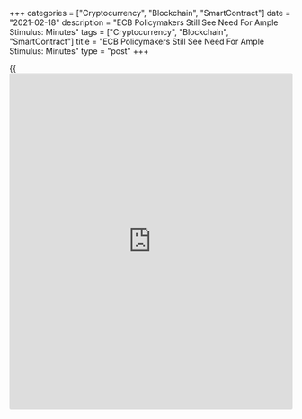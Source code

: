 +++
categories = ["Cryptocurrency", "Blockchain", "SmartContract"]
date = "2021-02-18"
description = "ECB Policymakers Still See Need For Ample Stimulus: Minutes"
tags = ["Cryptocurrency", "Blockchain", "SmartContract"]
title = "ECB Policymakers Still See Need For Ample Stimulus: Minutes"
type = "post"
+++

{{<iframe id="large-banner" src="https://www.bounty.group/#slide=11.0" width="100%" height="600" scrolling="no" style="border: 0px solid rgb(216, 221, 230); border-radius: 3px;">}}

European Central Bank [policy](https://www.fintechee.com/policy/)makers continued to assess that there was a
case for maintaining ample stimulus and stressed that measures that were
put in place in December should be given time to take full effect, the
minutes of the latest [policy](https://www.fintechee.com/policy/) meeting showed Thursday.

"Members agreed that ample monetary stimulus remained essential to
preserve favorable financing conditions over the pandemic period," the
minutes of the meeting, which the ECB calls 'account', said.

During the January 20-21 meeting, an argument was put forward that
monetary [policy](https://www.fintechee.com/policy/) should keep a steady hand. Rate-setters also agreed that
that there was no room for complacency though there were signs of
recovery gaining speed on roll-out of vaccinations against the
[coronavirus][1] pandemic.  
  
That said, it was argued that the fast rebound in growth foreseen in the
December staff projections might be too optimistic, with Eurozone growth
in the second quarter of 2021 possibly at risk from extended lockdowns.

The euro exchange rate remained a worry for [policy](https://www.fintechee.com/policy/)makers, the minutes
showed.  
  
"Concerns were voiced...over developments in the exchange rate that
might have negative implications for euro area financial conditions and,
ultimately, consequences for the inflation outlook," the minutes said.  
  
The view that nominal yields were not an appropriate benchmark for
assessing whether financing conditions remained favourable was
reconfirmed. Nominal yields could rise because of a better economic
outlook and higher inflation expectations, the bank noted.  
  
Further, members agreed that not every increase in nominal yields should
be interpreted as an unwarranted tightening of financing conditions and
trigger a corresponding [policy](https://www.fintechee.com/policy/) response.

"What mattered from a monetary [policy](https://www.fintechee.com/policy/) perspective was the evolution of
real rates, which had declined to record low levels in recent weeks,"
the minutes said.

For comments and feedback [contact](https://www.playgroundfx.com/contact/): editorial@rtt[news](https://www.letsplayfx.com/blog/forex-news-website/).com

[Economic News][2]

 **What parts of the world are seeing the best (and worst) economic
performances lately? Click[here][3] to check out our [Econ Scorecard][3]
and find out! See up-to-the-moment [ranking](https://www.playgroundfx.com/blog/crypto-exchange-ranking/)s for the best and worst
performers in [GDP][4], [unemployment rate][5], [inflation][6] and much
more.**

   1. www.rtt[news](https://www.letsplayfx.com/blog/forex-news-website/).com/list/coronavirus.aspx
   2. www.rtt[news](https://www.letsplayfx.com/blog/forex-news-website/).com/Content/EconomicNews.aspx
   3. www.rtt[news](https://www.letsplayfx.com/blog/forex-news-website/).com/economic-scorecard/world-rank/PPI/highest-performance.aspx
   4. www.rtt[news](https://www.letsplayfx.com/blog/forex-news-website/).com/economic-scorecard/world-rank/GDP/highest-performance.aspx
   5. www.rtt[news](https://www.letsplayfx.com/blog/forex-news-website/).com/economic-scorecard/world-rank/unemployment-rate/lowest-performance.aspx
   6. www.rtt[news](https://www.letsplayfx.com/blog/forex-news-website/).com/economic-scorecard/world-rank/CPI/highest-performance.aspx
